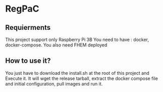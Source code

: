 # RegPaC
## Requierments
This project support only Raspberry Pi 3B
You need to have : docker, docker-compose.
You also need FHEM deployed

## How to use it?
You just have to download the install.sh at the root of this project and Execute it.
It will wget the release tarball, extract the docker compose file and initial configuration, pull images and run it.